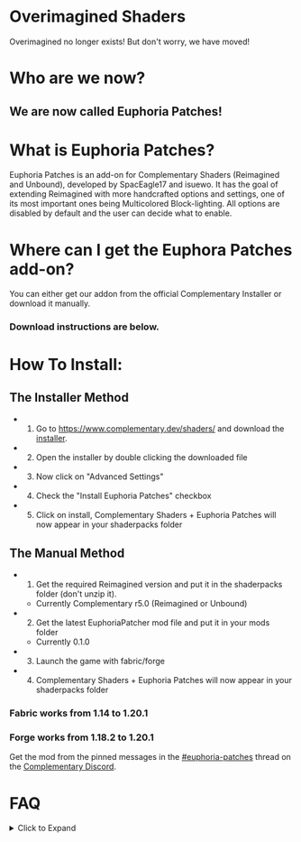 # Overimagined Shaders
Overimagined no longer exists! But don't worry, we have moved!

# Who are we now?
## We are now called Euphoria Patches!

# What is Euphoria Patches?
Euphoria Patches is an add-on for Complementary Shaders (Reimagined and Unbound), developed by SpacEagle17 and isuewo. It has the goal of extending Reimagined with more handcrafted options and settings, one of its most important ones being Multicolored Block-lighting. All options are disabled by default and the user can decide what to enable.

# Where can I get the Euphora Patches add-on?
You can either get our addon from the official Complementary Installer or download it manually. <br>
### Download instructions are below.

# How To Install:
## The Installer Method
* 1) Go to <https://www.complementary.dev/shaders/> and download the [installer](https://github.com/ComplementaryDevelopment/Complementary-Installer/releases/download/latest/Complementary-Installer-1.1.1.jar).
* 2) Open the installer by double clicking the downloaded file
* 3) Now click on "Advanced Settings"
* 4) Check the "Install Euphoria Patches" checkbox
* 5) Click on install, Complementary Shaders + Euphoria Patches will now appear in your shaderpacks folder

## The Manual Method
* 1) Get the required Reimagined version and put it in the shaderpacks folder (don't unzip it).
  * Currently Complementary r5.0 (Reimagined or Unbound)
* 2) Get the latest EuphoriaPatcher mod file and put it in your mods folder
  * Currently 0.1.0
* 3) Launch the game with fabric/forge
* 4) Complementary Shaders + Euphoria Patches will now appear in your shaderpacks folder

### Fabric works from 1.14 to 1.20.1
### Forge works from 1.18.2 to 1.20.1

Get the mod from the pinned messages in the [#euphoria-patches](https://discord.com/channels/744189556768636941/1005837848982847548) thread on the [Complementary Discord](https://discord.gg/ck5htDSQPv).

# FAQ
<details><summary>Click to Expand</summary>
<p>

## How can I get the Euphoria Patcher mod?
Currently you can only get this mod on the Complementary Discord. In the future the mod will be made available on Modrinth. Further download instructions can be found in the pinned messages of the thread.
## Why does Euphoria Patches need a mod?
[Complementary's license](https://github.com/ComplementaryDevelopment/ComplementaryReimagined/blob/main/License.txt) does not allow us to publish our work as we do not have a "noticeably different from the Original Pack in multiple common gameplay scenarios that must include daytime overworld visuals, regardless of the setting or variable changes in the Modified Pack and/or the Original Pack". We simply add onto Complementary so we obviously don't fall into the green zone. We have had many conversations about this topic with Emin and came to the mutual agreement to distribute it through a patcher where none of Emin's code gets distributed (and by thta not breaking the license) and the user has to have Complementary Shaders installed in order to get our add-on. All parties profit with this method.
## When does Euphoria Patches update?
We actually update the add-on with every dev release Emin releases on [Patreon](https://www.patreon.com/emingt), meaning that when he releases the public version, the add-on should come shorty after!

# If any more questions arise, just ask in our above linked thread!

</p>
</details>
